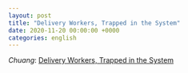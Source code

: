 ```yaml
---
layout: post
title: "Delivery Workers, Trapped in the System"
date: 2020-11-20 00:00:00 +0000
categories: english
---
```


*Chuang*: [Delivery Workers, Trapped in the System](https://chuangcn.org/2020/11/delivery-renwu-translation/)

